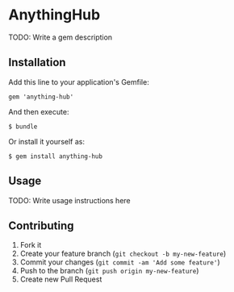 # AnythingHub

TODO: Write a gem description

## Installation

Add this line to your application's Gemfile:

    gem 'anything-hub'

And then execute:

    $ bundle

Or install it yourself as:

    $ gem install anything-hub

## Usage

TODO: Write usage instructions here

## Contributing

1. Fork it
2. Create your feature branch (`git checkout -b my-new-feature`)
3. Commit your changes (`git commit -am 'Add some feature'`)
4. Push to the branch (`git push origin my-new-feature`)
5. Create new Pull Request
